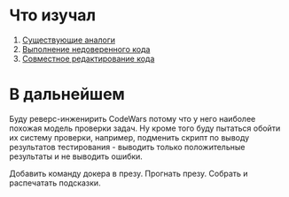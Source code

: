 # Что изучал

1. [Существующие аналоги](analog.md)
2. [Выполнение недоверенного кода](container.md)
3. [Совместное редактирование кода](coop.md)

# В дальнейшем

Буду реверс-инженирить CodeWars потому что у него наиболее похожая модель проверки задач.
Ну кроме того буду пытаться обойти их систему проверки, например,
подменить скрипт по выводу результатов тестирования - выводить только положительные результаты и не выводить ошибки.



Добавить команду докера в презу.
Прогнать презу.
Собрать и распечатать подсказки.
